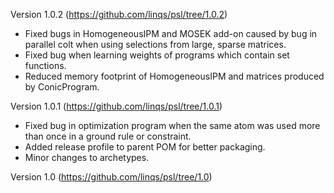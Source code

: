 Version 1.0.2 (https://github.com/linqs/psl/tree/1.0.2)

* Fixed bugs in HomogeneousIPM and MOSEK add-on caused by bug in parallel colt when using selections from large, sparse matrices.
* Fixed bug when learning weights of programs which contain set functions.
* Reduced memory footprint of HomogeneousIPM and matrices produced by ConicProgram.

Version 1.0.1 (https://github.com/linqs/psl/tree/1.0.1)

* Fixed bug in optimization program when the same atom was used more than once in a ground rule or constraint.
* Added release profile to parent POM for better packaging.
* Minor changes to archetypes.

Version 1.0 (https://github.com/linqs/psl/tree/1.0)